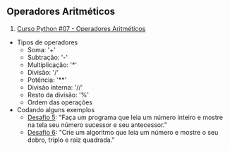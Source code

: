 <h2 id="operadores_aritmeticos">Operadores Aritméticos</h2>

1. [Curso Python #07 - Operadores Aritméticos](https://www.youtube.com/watch?v=Vw6gLypRKmY)

  - Tipos de operadores
    -  Soma: '+'
    -  Subtração: '-'
    -  Multiplicação: '*'
    -  Divisão: '/'
    -  Potência: '**'
    -  Divisão interna: '//'
    -  Resto da divisão: '%'
    - Ordem das operações
  - Codando alguns exemplos
    - [Desafio 5](https://github.com/GianniGaspari/PYTHON-CursoEmVideo/blob/main/Desafio005.py): "Faça um programa que leia um número inteiro e mostre na tela seu número sucessor e seu antecessor."
    - [Desafio 6](https://github.com/GianniGaspari/PYTHON-CursoEmVideo/blob/main/Desafio006.py): "Crie um algoritmo que leia um número e mostre o seu dobro, triplo e raiz quadrada."
